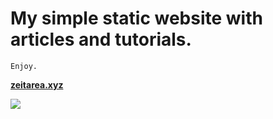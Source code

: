 # **My simple static website with articles and tutorials.**

    Enjoy.
****[zeitarea.xyz](http://zeitarea.xyz)****


![](https://i.imgur.com/4UiyGHn.png)
